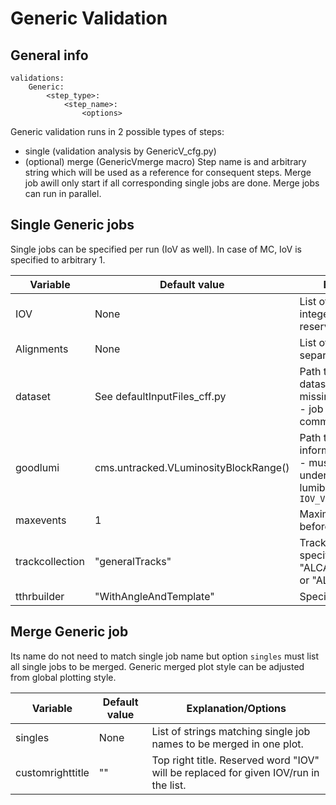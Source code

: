 # Generic Validation

## General info
```
validations:
    Generic:
        <step_type>:
            <step_name>: 
                <options>
```

Generic validation runs in 2 possible types of steps:
 - single (validation analysis by GenericV_cfg.py)
 - (optional) merge (GenericVmerge macro)
Step name is and arbitrary string which will be used as a reference for consequent steps.
Merge job awill only start if all corresponding single jobs are done.
Merge jobs can run in parallel.

## Single Generic jobs
Single jobs can be specified per run (IoV as well). In case of MC, IoV is specified to arbitrary 1.  

Variable | Default value | Explanation/Options
-------- | ------------- | --------------------
IOV | None | List of IOVs/runs defined by integer value. IOV 1 is reserved for MC.
Alignments | None | List of alignments. Will create separate directory for each.
dataset | See defaultInputFiles_cff.py | Path to txt file containing list of datasets to be used. If file is missing at EOS or is corrupted - job will eventually fail (most common issue).
goodlumi | cms.untracked.VLuminosityBlockRange() | Path to json file containing lumi information about selected IoV - must contain list of runs under particular IoV with lumiblock info. Format: `IOV_Vali_{}.json`
maxevents | 1 | Maximum number of events before cmsRun terminates.
trackcollection | "generalTracks" | Track collection to be specified here, e.g. "ALCARECOTkAlMuonIsolated" or "ALCARECOTkAlMinBias" ... 
tthrbuilder | "WithAngleAndTemplate" | Specify TTRH Builder

## Merge Generic job
Its name do not need to match single job name but option `singles` must list all single jobs to be merged.
Generic merged plot style can be adjusted from global plotting style.

Variable | Default value | Explanation/Options
-------- | ------------- | --------------------
singles | None | List of strings matching single job names to be merged in one plot.
customrighttitle | "" | Top right title. Reserved word "IOV" will be replaced for given IOV/run in the list.
